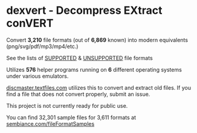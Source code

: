 # dexvert - **D**ecompress **EX**tract con**VERT**
Convert **3,210** file formats (out of **6,869** known) into modern equivalents (png/svg/pdf/mp3/mp4/etc.)

See the lists of [SUPPORTED](SUPPORTED.md) & [UNSUPPORTED](UNSUPPORTED.md) file formats

Utilizes **576** helper programs running on **6** different operating systems under various emulators.

[discmaster.textfiles.com](http://discmaster.textfiles.com/) utilizes this to convert and extract old files. If you find a file that does not convert properly, submit an issue.

This project is not currently ready for public use.

You can find 32,301 sample files for 3,611 formats at [sembiance.com/fileFormatSamples](https://sembiance.com/fileFormatSamples/)

